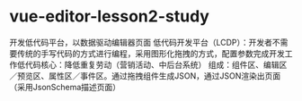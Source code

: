 # vue-editor-lesson2-study
开发低代码平台，以数据驱动编辑器页面 低代码开发平台（LCDP）：开发者不需要传统的手写代码的方式进行编程，采用图形化拖拽的方式，配置参数完成开发工作低代码核心：降低重复劳动（营销活动、中后台系统） 组成：组件区、编辑区／预览区、属性区／事件区。通过拖拽组件生成JSON，通过JSON渲染出页面（采用JsonSchema描述页面）
